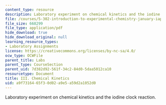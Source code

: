 ```yaml
---
content_type: resource
description: Laboratory experiment on chemical kinetics and the iodine clock reaction.
file: /courses/5-302-introduction-to-experimental-chemistry-january-iap-2005/a9f7316465f30d02a9e5a59d2a1052d0_3_kinetics_2005b.pdf
file_size: 668299
file_type: application/pdf
hide_download: true
hide_download_original: null
learning_resource_types:
- Laboratory Assignments
license: https://creativecommons.org/licenses/by-nc-sa/4.0/
ocw_type: OCWFile
parent_title: Labs
parent_type: CourseSection
parent_uid: 7d382d92-561f-34c2-84d0-5daa5012ca10
resourcetype: Document
title: III. Chemical Kinetics
uid: a9f73164-65f3-0d02-a9e5-a59d2a1052d0
---
```

Laboratory experiment on chemical kinetics and the iodine clock reaction.
